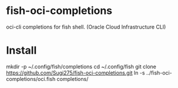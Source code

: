 # fish-oci-completions
oci-cli completions for fish shell. (Oracle Cloud Infrastructure CLI)

# Install
mkdir -p ~/.config/fish/completions
cd ~/.config/fish
git clone https://github.com/Sugi275/fish-oci-completions.git
ln -s ../fish-oci-completions/oci.fish completions/
